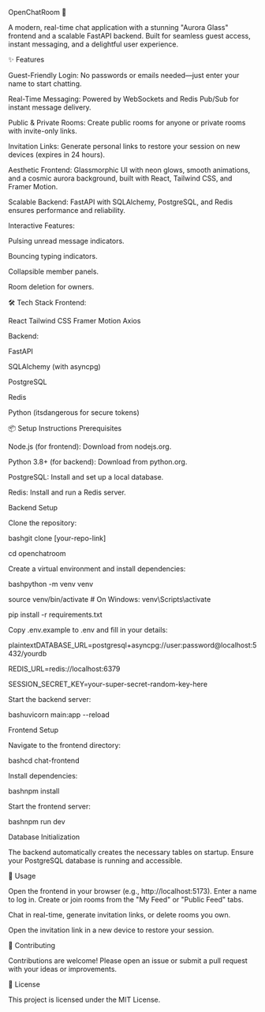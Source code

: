 OpenChatRoom 🌌

A modern, real-time chat application with a stunning "Aurora Glass" frontend and a scalable FastAPI backend. Built for seamless guest access, instant messaging, and a delightful user experience.

✨ Features

Guest-Friendly Login: No passwords or emails needed—just enter your name to start chatting.

Real-Time Messaging: Powered by WebSockets and Redis Pub/Sub for instant message delivery.

Public & Private Rooms: Create public rooms for anyone or private rooms with invite-only links.

Invitation Links: Generate personal links to restore your session on new devices (expires in 24 hours).

Aesthetic Frontend: Glassmorphic UI with neon glows, smooth animations, and a cosmic aurora background, built with React, Tailwind CSS, and Framer Motion.

Scalable Backend: FastAPI with SQLAlchemy, PostgreSQL, and Redis ensures performance and reliability.

Interactive Features:

Pulsing unread message indicators.

Bouncing typing indicators.

Collapsible member panels.

Room deletion for owners.



🛠️ Tech Stack
Frontend:

React
Tailwind CSS
Framer Motion
Axios

Backend:

FastAPI

SQLAlchemy (with asyncpg)

PostgreSQL

Redis

Python (itsdangerous for secure tokens)

📦 Setup Instructions
Prerequisites

Node.js (for frontend): Download from nodejs.org.

Python 3.8+ (for backend): Download from python.org.

PostgreSQL: Install and set up a local database.

Redis: Install and run a Redis server.

Backend Setup

Clone the repository:

bashgit clone [your-repo-link]

cd openchatroom

Create a virtual environment and install dependencies:

bashpython -m venv venv

source venv/bin/activate  # On Windows: venv\Scripts\activate

pip install -r requirements.txt


Copy .env.example to .env and fill in your details:

plaintextDATABASE_URL=postgresql+asyncpg://user:password@localhost:5432/yourdb

REDIS_URL=redis://localhost:6379

SESSION_SECRET_KEY=your-super-secret-random-key-here

Start the backend server:

bashuvicorn main:app --reload


Frontend Setup

Navigate to the frontend directory:

bashcd chat-frontend

Install dependencies:

bashnpm install

Start the frontend server:

bashnpm run dev

Database Initialization

The backend automatically creates the necessary tables on startup. Ensure your PostgreSQL database is running and accessible.

🚀 Usage

Open the frontend in your browser (e.g., http://localhost:5173).
Enter a name to log in.
Create or join rooms from the "My Feed" or "Public Feed" tabs.

Chat in real-time, generate invitation links, or delete rooms you own.

Open the invitation link in a new device to restore your session.

🤝 Contributing

Contributions are welcome! Please open an issue or submit a pull request with your ideas or improvements.

📜 License

This project is licensed under the MIT License.
